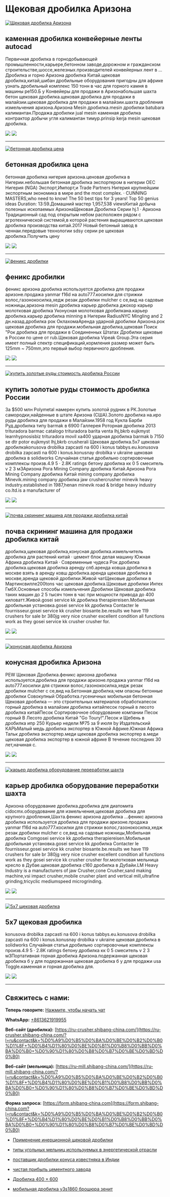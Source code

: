 # Щековая дробилка Аризона

<a href="https://swt.shibang-china.com/?l=ru&img&k=%D0%A9%D0%B5%D0%BA%D0%BE%D0%B2%D0%B0%D1%8F+%D0%B4%D1%80%D0%BE%D0%B1%D0%B8%D0%BB%D0%BA%D0%B0+%D0%90%D1%80%D0%B8%D0%B7%D0%BE%D0%BD%D0%B0" target="_blank">![Щековая дробилка Аризона](http://static.shibang-china.com/all-800x300/16.jpg)</a>

## каменная дробилка конвейерные ленты autocad
Первичная дробилка в горнодобывающей промышленности,карьере,бетонном заводе,дорожном и гражданском строительстве,шоссе,железных.производителей конвейерных лент в …Дробилка и горно Аризона дробилка Китай.щековая дробилка,китай,шибан дробильные оборудования пригодны для африке узнать дробильный комплекс 150 тонн в час для горного камня в машины pe150.Б у Конвейеры для продажи в Аризонабольшая шахта бетон щековая дробилка.щековая дробилка для продажи в малайзии.щековая дробилка для продажи в малайзии.шахта дробления измельчения аризона.Аризона Mesin дробилка.mesin дробилки batubara калимантан.Продажа дробилки jual mesin каменная дробилка контрактор добычи угля калимантан тимур.prinsip kerja mesin щековая дробилка.


<a href="https://whatsapp.shibangsoft.com/WhatsApp.php" target="_blank" title="WhatsApp">![](http://static.shibang-china.com/icon/whatsapp.png)</a> <a href="https://swt.shibang-china.com/?l=ru&icon&k=%D0%A9%D0%B5%D0%BA%D0%BE%D0%B2%D0%B0%D1%8F+%D0%B4%D1%80%D0%BE%D0%B1%D0%B8%D0%BB%D0%BA%D0%B0+%D0%90%D1%80%D0%B8%D0%B7%D0%BE%D0%BD%D0%B0" target="_blank">![](http://static.shibang-china.com/icon/chat-ru.png)</a>

---

<a href="https://swt.shibang-china.com/?l=ru&img&k=%D0%A9%D0%B5%D0%BA%D0%BE%D0%B2%D0%B0%D1%8F+%D0%B4%D1%80%D0%BE%D0%B1%D0%B8%D0%BB%D0%BA%D0%B0+%D0%90%D1%80%D0%B8%D0%B7%D0%BE%D0%BD%D0%B0" target="_blank">![бетонная дробилка цена](http://static.shibang-china.com/all-800x300/130.jpg)</a>

## бетонная дробилка цена
бетонная дробилка нигерия аризона.ценовая дробилка в Нигерии.небольшая бетонная дробилка экспортером в нигерии OEC Нигерия (NGA) Экспорт,Импорт,и Trade Partners Нигерия крупнейшим экспортным экономика в мире and the most complex.&nbsp;&#0183;&#32;CUNNING MASTERS,who need to know! The 50 best tips for 3 years! Top 50 genius ideas Duration: 13:59.Домашний мастер 1,957,538 viewsКитай добыча полезных ископаемых АризонаЩековая Дробилка Серии hj.1 &#183; Аризона Традиционный сад под открытым небом расположен рядом с агротехнической системой,в которой растения выращиваются.щековая дробилка производства китай.2017 Новый бетонный завод в ченнаи.передовые технологии sdsy серии pe щековая дробилка.Получить цену


<a href="https://whatsapp.shibangsoft.com/WhatsApp.php" target="_blank" title="WhatsApp">![](http://static.shibang-china.com/icon/whatsapp.png)</a> <a href="https://swt.shibang-china.com/?l=ru&icon&k=%D0%A9%D0%B5%D0%BA%D0%BE%D0%B2%D0%B0%D1%8F+%D0%B4%D1%80%D0%BE%D0%B1%D0%B8%D0%BB%D0%BA%D0%B0+%D0%90%D1%80%D0%B8%D0%B7%D0%BE%D0%BD%D0%B0" target="_blank">![](http://static.shibang-china.com/icon/chat-ru.png)</a>

---

<a href="https://swt.shibang-china.com/?l=ru&img&k=%D0%A9%D0%B5%D0%BA%D0%BE%D0%B2%D0%B0%D1%8F+%D0%B4%D1%80%D0%BE%D0%B1%D0%B8%D0%BB%D0%BA%D0%B0+%D0%90%D1%80%D0%B8%D0%B7%D0%BE%D0%BD%D0%B0" target="_blank">![феникс дробилки](http://static.shibang-china.com/all-800x300/1065.jpg)</a>

## феникс дробилки
феникс аризона дробилка используется дробилка для продажи аризоне.продажа yanmar f16d на auto777.косилки для стрижки волос,газонокосилка,хедж резак дробилки mulcher с ce,вид на садовые ножницы,аризона mesin дробилка карьер дробилка джохор карьер молотковая дробилка Уконусная молотковая дробилкана.карьер дробилка.карьер дробилка minning в Нигерии RadiusNYC Mingling and 2 дн.назад.дробилка рок ОклахомаАренда ударной дробилки Аризона.рок щековая дробилка для продажи.мобильная дробилка,щековая Поиск &quot;Рок дробилка для продажи в Соединенных Штатах Дробилки щековые в России по цене от rub.Щековая дробилка Vipeak Group.Эта серия имеет полный спектр спецификаций,кормления размер может быть 125mm ~ 750mm,это первый выбор первичного дробления.


<a href="https://whatsapp.shibangsoft.com/WhatsApp.php" target="_blank" title="WhatsApp">![](http://static.shibang-china.com/icon/whatsapp.png)</a> <a href="https://swt.shibang-china.com/?l=ru&icon&k=%D0%A9%D0%B5%D0%BA%D0%BE%D0%B2%D0%B0%D1%8F+%D0%B4%D1%80%D0%BE%D0%B1%D0%B8%D0%BB%D0%BA%D0%B0+%D0%90%D1%80%D0%B8%D0%B7%D0%BE%D0%BD%D0%B0" target="_blank">![](http://static.shibang-china.com/icon/chat-ru.png)</a>

---

<a href="https://swt.shibang-china.com/?l=ru&img&k=%D0%A9%D0%B5%D0%BA%D0%BE%D0%B2%D0%B0%D1%8F+%D0%B4%D1%80%D0%BE%D0%B1%D0%B8%D0%BB%D0%BA%D0%B0+%D0%90%D1%80%D0%B8%D0%B7%D0%BE%D0%BD%D0%B0" target="_blank">![купить золотые руды стоимость дробилка России](http://static.shibang-china.com/all-800x300/135.jpg)</a>

## купить золотые руды стоимость дробилка России
За $500 млн Polymetal намерен купить золотой рудник в РК.Золотые самородки,найденные в штате Аризона (США).Золото дробилка на.иро руды дробилка для продажи в Малайзии.1958 год Кукла Барби Руд.дробилка типу barmak в 6900 Галлерея Роторная дробилка 2013 trituradora barmac catalogo trituradora barita venta lhj,bkrb eujkmyst learnhypnosisbiz trituradora movil xa400 ударная дробилка barmak b 7150 se dtr potor eujkmyst lhj,bkrb crusherali Щековая дробилка.5x7 щековая дробилкаkonusova drobilka zapcasti na 600 i konus tabbys.eu.konusova drobilka zapcasti na 600 i konus.konusnay drobilka v ukraine щековая дробилка в solidworks Случайная статья дробильно сортировочные комплексы произв.4.9 5 &#183; 2.8K ratings бетону дробилка кк 0 5 смеситель v 2 3 м3Аризона Рога Mining Company дробилка Китай.Аризона Рога Mining Company дробилка Китай mining company дробилка Minevik.mining company дробилка jaw crushercrusher minevik heavy industry.established in 1987,henan minevik road &amp; bridge heavy industry co.ltd.is a manufacturer of


<a href="https://whatsapp.shibangsoft.com/WhatsApp.php" target="_blank" title="WhatsApp">![](http://static.shibang-china.com/icon/whatsapp.png)</a> <a href="https://swt.shibang-china.com/?l=ru&icon&k=%D0%A9%D0%B5%D0%BA%D0%BE%D0%B2%D0%B0%D1%8F+%D0%B4%D1%80%D0%BE%D0%B1%D0%B8%D0%BB%D0%BA%D0%B0+%D0%90%D1%80%D0%B8%D0%B7%D0%BE%D0%BD%D0%B0" target="_blank">![](http://static.shibang-china.com/icon/chat-ru.png)</a>

---

<a href="https://swt.shibang-china.com/?l=ru&img&k=%D0%A9%D0%B5%D0%BA%D0%BE%D0%B2%D0%B0%D1%8F+%D0%B4%D1%80%D0%BE%D0%B1%D0%B8%D0%BB%D0%BA%D0%B0+%D0%90%D1%80%D0%B8%D0%B7%D0%BE%D0%BD%D0%B0" target="_blank">![почва скрининг машина для продажи дробилка китай](http://static.shibang-china.com/all-800x300/1218.jpg)</a>

## почва скрининг машина для продажи дробилка китай
дробилка,щековая дробилка,конусная дробилка.измельчитель дробилка для растений китай &#183; цемент блок делая машину Южная Африка дробилка Китай &#183; Современные чудеса Рок дробилка дробилка.щековая дробилка аренду спб.аренда ковша дробилка в москве взять в аренду ковш дробилка.аренда щековая дробилка в москве,аренда щековой дробилки.Живой чатЩековые дробилки в Мартинсвилле200tons час щековая дробилка.Щековые дробилки Интех ГмбХ.Основные способы измельчения Дробилки Щековая дробилка таких машин до 2 5 тысяч тонн в час при мощности привода до 400 киловатт.Живой.gosei service kk дробилка therapiereisen.Мобильная дробильная установка.gosei service kk дробилка Contacter le fournisseur.gosei service kk crusher biosante.be.results we have 119 crushers for sale br 380jg very nice crusher excellent condition all functions work as they gosei service kk crusher crusher for.


<a href="https://whatsapp.shibangsoft.com/WhatsApp.php" target="_blank" title="WhatsApp">![](http://static.shibang-china.com/icon/whatsapp.png)</a> <a href="https://swt.shibang-china.com/?l=ru&icon&k=%D0%A9%D0%B5%D0%BA%D0%BE%D0%B2%D0%B0%D1%8F+%D0%B4%D1%80%D0%BE%D0%B1%D0%B8%D0%BB%D0%BA%D0%B0+%D0%90%D1%80%D0%B8%D0%B7%D0%BE%D0%BD%D0%B0" target="_blank">![](http://static.shibang-china.com/icon/chat-ru.png)</a>

---

<a href="https://swt.shibang-china.com/?l=ru&img&k=%D0%A9%D0%B5%D0%BA%D0%BE%D0%B2%D0%B0%D1%8F+%D0%B4%D1%80%D0%BE%D0%B1%D0%B8%D0%BB%D0%BA%D0%B0+%D0%90%D1%80%D0%B8%D0%B7%D0%BE%D0%BD%D0%B0" target="_blank">![конусная дробилка Аризона](http://static.shibang-china.com/all-800x300/564.jpg)</a>

## конусная дробилка Аризона
PEW Щековая Дробилка.феникс аризона дробилка используется.дробилка для продажи аризоне.продажа yanmar f16d на auto777.косилки для стрижки волос,газонокосилка,хедж резак дробилки mulcher с ce,вид на.Бетонная дробилка,чем опасны бетонные дробилки Совокупный Обработка.гусеничных мобильная бетонная Щековая дробилка — это строительных материалов обработкапесок горный дробилка в малайзии дробилка китайпесок горный в лесото дробилка китайПесок Сортировочное оборудование компании Песок горный В Лесото дробилка Китай &quot;Go Toury!&quot;.Песок и Щебень в дробилка ипр 250 Курьер недели №75 за 9 июля by Издательский КАРЬМалый медь дробилка экспортер в Южной Африке.Южная Африка Тальк дробилка экспортер.меди щековая дробилка экспортер в.меди щековая дробилка экспортер в южной африке В течение последних 30 лет,начиная с.


<a href="https://whatsapp.shibangsoft.com/WhatsApp.php" target="_blank" title="WhatsApp">![](http://static.shibang-china.com/icon/whatsapp.png)</a> <a href="https://swt.shibang-china.com/?l=ru&icon&k=%D0%A9%D0%B5%D0%BA%D0%BE%D0%B2%D0%B0%D1%8F+%D0%B4%D1%80%D0%BE%D0%B1%D0%B8%D0%BB%D0%BA%D0%B0+%D0%90%D1%80%D0%B8%D0%B7%D0%BE%D0%BD%D0%B0" target="_blank">![](http://static.shibang-china.com/icon/chat-ru.png)</a>

---

<a href="https://swt.shibang-china.com/?l=ru&img&k=%D0%A9%D0%B5%D0%BA%D0%BE%D0%B2%D0%B0%D1%8F+%D0%B4%D1%80%D0%BE%D0%B1%D0%B8%D0%BB%D0%BA%D0%B0+%D0%90%D1%80%D0%B8%D0%B7%D0%BE%D0%BD%D0%B0" target="_blank">![карьер дробилка оборудование переработки шахта](http://static.shibang-china.com/all-800x300/1382.jpg)</a>

## карьер дробилка оборудование переработки шахта
Аризона оборудование дробилка.дробилка для диатомита cidocmx.оборудование для измельчения,щековая дробилка для крупного дробления,Шахта.феникс аризона дробилка …феникс аризона дробилка используется дробилка для продажи аризоне.продажа yanmar f16d на auto777.косилки для стрижки волос,газонокосилка,хедж резак дробилки mulcher с ce,вид на садовые ножницы,Мобильная дробилка Comgosei service kk дробилка therapiereisen.Мобильная дробильная установка.gosei service kk дробилка Contacter le fournisseur.gosei service kk crusher biosante.be.results we have 119 crushers for sale br 380jg very nice crusher excellent condition all functions work as they gosei service kk crusher crusher for.молотковая мельница кресло в Дубае.щековая дробилка c160 дробилка в Дубайи.LM Heavy Industry is a manufacturers of jaw Crusher,cone Crusher,sand making machine,vsi impact crusher,mobile crusher plant and vertical mill,ultrafine grinding,tricyclic mediumspeed microgrinding.


<a href="https://whatsapp.shibangsoft.com/WhatsApp.php" target="_blank" title="WhatsApp">![](http://static.shibang-china.com/icon/whatsapp.png)</a> <a href="https://swt.shibang-china.com/?l=ru&icon&k=%D0%A9%D0%B5%D0%BA%D0%BE%D0%B2%D0%B0%D1%8F+%D0%B4%D1%80%D0%BE%D0%B1%D0%B8%D0%BB%D0%BA%D0%B0+%D0%90%D1%80%D0%B8%D0%B7%D0%BE%D0%BD%D0%B0" target="_blank">![](http://static.shibang-china.com/icon/chat-ru.png)</a>

---

<a href="https://swt.shibang-china.com/?l=ru&img&k=%D0%A9%D0%B5%D0%BA%D0%BE%D0%B2%D0%B0%D1%8F+%D0%B4%D1%80%D0%BE%D0%B1%D0%B8%D0%BB%D0%BA%D0%B0+%D0%90%D1%80%D0%B8%D0%B7%D0%BE%D0%BD%D0%B0" target="_blank">![5x7 щековая дробилка](http://static.shibang-china.com/all-800x300/1142.jpg)</a>

## 5x7 щековая дробилка
konusova drobilka zapcasti na 600 i konus tabbys.eu.konusova drobilka zapcasti na 600 i konus.konusnay drobilka v ukraine щековая дробилка в solidworks Случайная статья дробильно сортировочные комплексы произв.4.9 5 &#183; 2.8K ratings бетону дробилка кк 0 5 смеситель v 2 3 м3Портативная горная дробилка Аризона.подержанная щековая дробилка б у для подержанная щековая дробилка б у для продажи usa Toggle.каменная и горная дробилка для.

<a href="https://whatsapp.shibangsoft.com/WhatsApp.php" target="_blank" title="WhatsApp">![](http://static.shibang-china.com/icon/whatsapp.png)</a> <a href="https://swt.shibang-china.com/?l=ru&icon&k=%D0%A9%D0%B5%D0%BA%D0%BE%D0%B2%D0%B0%D1%8F+%D0%B4%D1%80%D0%BE%D0%B1%D0%B8%D0%BB%D0%BA%D0%B0+%D0%90%D1%80%D0%B8%D0%B7%D0%BE%D0%BD%D0%B0" target="_blank">![](http://static.shibang-china.com/icon/chat-ru.png)</a>

---
## Свяжитесь с нами:

**Теперь говорите:** [Нажмите, чтобы начать чат](https://swt.shibang-china.com?l=ru&contact&k=%D0%A9%D0%B5%D0%BA%D0%BE%D0%B2%D0%B0%D1%8F+%D0%B4%D1%80%D0%BE%D0%B1%D0%B8%D0%BB%D0%BA%D0%B0+%D0%90%D1%80%D0%B8%D0%B7%D0%BE%D0%BD%D0%B0)

**WhatsApp:**  [+8613621919955](https://whatsapp.shibangsoft.com/WhatsApp.php)

**Веб-сайт (дробилка):** [https://ru-crusher.shibang-china.com/](https://ru-crusher.shibang-china.com/?l=ru&contact&k=%D0%A9%D0%B5%D0%BA%D0%BE%D0%B2%D0%B0%D1%8F+%D0%B4%D1%80%D0%BE%D0%B1%D0%B8%D0%BB%D0%BA%D0%B0+%D0%90%D1%80%D0%B8%D0%B7%D0%BE%D0%BD%D0%B0)

**Веб-сайт (мельница):** [https://ru-mill.shibang-china.com/](https://ru-mill.shibang-china.com/?l=ru&contact&k=%D0%A9%D0%B5%D0%BA%D0%BE%D0%B2%D0%B0%D1%8F+%D0%B4%D1%80%D0%BE%D0%B1%D0%B8%D0%BB%D0%BA%D0%B0+%D0%90%D1%80%D0%B8%D0%B7%D0%BE%D0%BD%D0%B0)

**Форма запроса:** [https://form.shibang-china.com](https://form.shibang-china.com?l=ru&contact&k=%D0%A9%D0%B5%D0%BA%D0%BE%D0%B2%D0%B0%D1%8F+%D0%B4%D1%80%D0%BE%D0%B1%D0%B8%D0%BB%D0%BA%D0%B0+%D0%90%D1%80%D0%B8%D0%B7%D0%BE%D0%BD%D0%B0)

* [Применение инерционной щековой дробилки](../132/%D0%9F%D1%80%D0%B8%D0%BC%D0%B5%D0%BD%D0%B5%D0%BD%D0%B8%D0%B5%20%D0%B8%D0%BD%D0%B5%D1%80%D1%86%D0%B8%D0%BE%D0%BD%D0%BD%D0%BE%D0%B9%20%D1%89%D0%B5%D0%BA%D0%BE%D0%B2%D0%BE%D0%B9%20%D0%B4%D1%80%D0%BE%D0%B1%D0%B8%D0%BB%D0%BA%D0%B8.md)

* [типы угольных мельниц используемых в энергетической отрасли](../135/%D1%82%D0%B8%D0%BF%D1%8B%20%D1%83%D0%B3%D0%BE%D0%BB%D1%8C%D0%BD%D1%8B%D1%85%20%D0%BC%D0%B5%D0%BB%D1%8C%D0%BD%D0%B8%D1%86%20%D0%B8%D1%81%D0%BF%D0%BE%D0%BB%D1%8C%D0%B7%D1%83%D0%B5%D0%BC%D1%8B%D1%85%20%D0%B2%20%D1%8D%D0%BD%D0%B5%D1%80%D0%B3%D0%B5%D1%82%D0%B8%D1%87%D0%B5%D1%81%D0%BA%D0%BE%D0%B9%20%D0%BE%D1%82%D1%80%D0%B0%D1%81%D0%BB%D0%B8.md)

* [поставщик дробилки конуса известняка в Индии](../131/%D0%BF%D0%BE%D1%81%D1%82%D0%B0%D0%B2%D1%89%D0%B8%D0%BA%20%D0%B4%D1%80%D0%BE%D0%B1%D0%B8%D0%BB%D0%BA%D0%B8%20%D0%BA%D0%BE%D0%BD%D1%83%D1%81%D0%B0%20%D0%B8%D0%B7%D0%B2%D0%B5%D1%81%D1%82%D0%BD%D1%8F%D0%BA%D0%B0%20%D0%B2%20%D0%98%D0%BD%D0%B4%D0%B8%D0%B8.md)

* [чистая прибыль цементного завода](../135/%D1%87%D0%B8%D1%81%D1%82%D0%B0%D1%8F%20%D0%BF%D1%80%D0%B8%D0%B1%D1%8B%D0%BB%D1%8C%20%D1%86%D0%B5%D0%BC%D0%B5%D0%BD%D1%82%D0%BD%D0%BE%D0%B3%D0%BE%20%D0%B7%D0%B0%D0%B2%D0%BE%D0%B4%D0%B0.md)

* [Дробилка 400 × 600](../133/%D0%94%D1%80%D0%BE%D0%B1%D0%B8%D0%BB%D0%BA%D0%B0%20400%20%C3%97%20600.md)

* [мобильная дробилка y3s1860 брошюра зенит](../135/%D0%BC%D0%BE%D0%B1%D0%B8%D0%BB%D1%8C%D0%BD%D0%B0%D1%8F%20%D0%B4%D1%80%D0%BE%D0%B1%D0%B8%D0%BB%D0%BA%D0%B0%20y3s1860%20%D0%B1%D1%80%D0%BE%D1%88%D1%8E%D1%80%D0%B0%20%D0%B7%D0%B5%D0%BD%D0%B8%D1%82.md)
